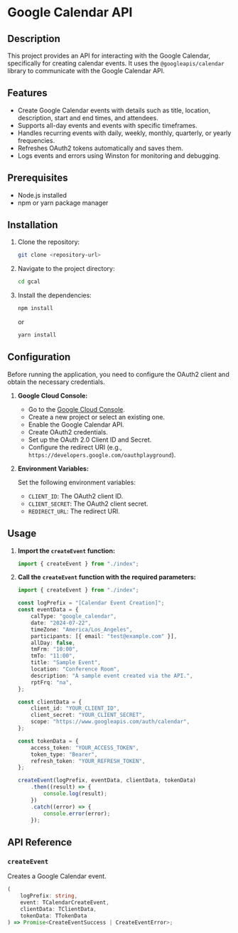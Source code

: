 # Google Calendar API

## Description

This project provides an API for interacting with the Google Calendar, specifically for creating calendar events. It uses the `@googleapis/calendar` library to communicate with the Google Calendar API.

## Features

-   Create Google Calendar events with details such as title, location, description, start and end times, and attendees.
-   Supports all-day events and events with specific timeframes.
-   Handles recurring events with daily, weekly, monthly, quarterly, or yearly frequencies.
-   Refreshes OAuth2 tokens automatically and saves them.
-   Logs events and errors using Winston for monitoring and debugging.

## Prerequisites

-   Node.js installed
-   npm or yarn package manager

## Installation

1.  Clone the repository:

    ```bash
    git clone <repository-url>
    ```

2.  Navigate to the project directory:

    ```bash
    cd gcal
    ```

3.  Install the dependencies:

    ```bash
    npm install
    ```

    or

    ```bash
    yarn install
    ```

## Configuration

Before running the application, you need to configure the OAuth2 client and obtain the necessary credentials.

1.  **Google Cloud Console:**

    -   Go to the [Google Cloud Console](https://console.cloud.google.com/).
    -   Create a new project or select an existing one.
    -   Enable the Google Calendar API.
    -   Create OAuth2 credentials.
    -   Set up the OAuth 2.0 Client ID and Secret.
    -   Configure the redirect URI (e.g., `https://developers.google.com/oauthplayground`).

2.  **Environment Variables:**

    Set the following environment variables:

    -   `CLIENT_ID`: The OAuth2 client ID.
    -   `CLIENT_SECRET`: The OAuth2 client secret.
    -   `REDIRECT_URL`: The redirect URI.

## Usage

1.  **Import the `createEvent` function:**

    ```typescript
    import { createEvent } from "./index";
    ```

2.  **Call the `createEvent` function with the required parameters:**

    ```typescript
    import { createEvent } from "./index";

    const logPrefix = "[Calendar Event Creation]";
    const eventData = {
        calType: "google_calendar",
        date: "2024-07-22",
        timeZone: "America/Los_Angeles",
        participants: [{ email: "test@example.com" }],
        allDay: false,
        tmFrm: "10:00",
        tmTo: "11:00",
        title: "Sample Event",
        location: "Conference Room",
        description: "A sample event created via the API.",
        rptFrq: "na",
    };

    const clientData = {
        client_id: "YOUR_CLIENT_ID",
        client_secret: "YOUR_CLIENT_SECRET",
        scope: "https://www.googleapis.com/auth/calendar",
    };

    const tokenData = {
        access_token: "YOUR_ACCESS_TOKEN",
        token_type: "Bearer",
        refresh_token: "YOUR_REFRESH_TOKEN",
    };

    createEvent(logPrefix, eventData, clientData, tokenData)
        .then((result) => {
            console.log(result);
        })
        .catch((error) => {
            console.error(error);
        });
    ```

## API Reference

### `createEvent`

Creates a Google Calendar event.

```typescript
(
    logPrefix: string,
    event: TCalendarCreateEvent,
    clientData: TClientData,
    tokenData: TTokenData
) => Promise<CreateEventSuccess | CreateEventError>;
```

